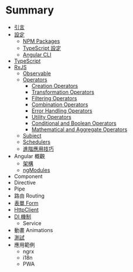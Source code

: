 # Summary

* [引言](README.md)
* [設定](chapter1/README.md)
  * [NPM Packages](chapter1/npm-package.md)
  * [TypeScript 設定](chapter1/tsconfig.md)
  * [Angular CLI](chapter1/angularcli.md)
* [TypeScript](chapter2/typescript.md)
* [RxJS](chapter3/rxjs.md)
  * [Observable](chapter3/observable.md)
  * [Operators](chapter3/operators.md)
    * [Creation Operators](chapter3/creation-operators.md)
    * [Transformation Operators](chapter3/transformation-operators.md)
    * [Filtering Operators](chapter3/filtering-operators.md)
    * [Combination Operators](chapter3/combination-operators.md)
    * [Error Handling Operators](chapter3/error-handling-operators.md)
    * [Utility Operators](chapter3/utility-operators.md)
    * [Conditional and Boolean Operators](chapter3/conditional-boolean-operators.md)
    * [Mathematical and Aggregate Operators](chapter3/mathematical-aggregate-operators.md)
  * [Subject](chapter3/subject.md)
  * [Schedulers](chapter3/schedulers.md)
  * [進階應用技巧](chapter3/advance.md)
* Angular 概觀
  * [架構](chapter4/architecture.md)
  * [ngModules](chapter4/ng-modules.md)
* Component
* Directive
* Pipe
* 路由 Routing
* [表單 Form](chapter9/README.md)
* [HttpClient](chapter10/README.md)
* [DI 機制](chapter11/README.md)
  * Service
* 動畫 Animations
* [測試](chapter13/README.md)
* 應用範例
  * ngrx
  * i18n
  * PWA


